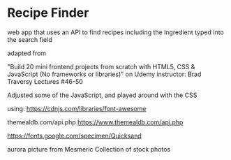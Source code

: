 # Recipe Finder
 web app that uses an API to find recipes including the ingredient typed into the search field


adapted from
    
"Build 20 mini frontend projects from scratch with HTML5, CSS & JavaScript (No frameworks or libraries)" on Udemy
instructor: Brad Traversy
Lectures #46-50 

Adjusted some of the JavaScript, and played around with the CSS

using:
https://cdnjs.com/libraries/font-awesome 

themealdb.com/api.php 
https://www.themealdb.com/api.php 

https://fonts.google.com/specimen/Quicksand

aurora picture from Mesmeric Collection of stock photos